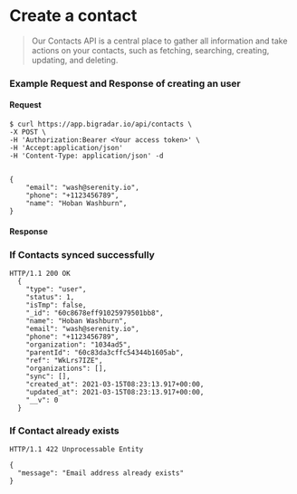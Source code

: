 # Create a contact

>Our Contacts API is a central place to gather all information and take actions on your contacts, such as fetching, searching, creating, updating, and deleting.


### Example Request and Response  of creating an user

<!-- tabs:start -->

#### **Request**
```
$ curl https://app.bigradar.io/api/contacts \
-X POST \
-H 'Authorization:Bearer <Your access token>' \
-H 'Accept:application/json'
-H 'Content-Type: application/json' -d


{
	"email": "wash@serenity.io",
	"phone": "+1123456789",
	"name": "Hoban Washburn",
}
```

#### **Response**

### If Contacts synced successfully
```
HTTP/1.1 200 OK
  { 
    "type": "user",
    "status": 1,
    "isTmp": false,
    "_id": "60c8678eff91025979501bb8",
    "name": "Hoban Washburn",
    "email": "wash@serenity.io",
    "phone": "+1123456789",
    "organization": "1034ad5",
    "parentId": "60c83da3cffc54344b1605ab",
    "ref": "WkLrs7IZE",
    "organizations": [],
    "sync": [],
    "created_at": 2021-03-15T08:23:13.917+00:00,
	"updated_at": 2021-03-15T08:23:13.917+00:00,
    "__v": 0
  }
```

### If Contact already exists
```
HTTP/1.1 422 Unprocessable Entity

{
  "message": "Email address already exists"
}

```
<!-- tabs:end -->